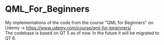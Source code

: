 # QML_For_Beginners
My implementations of the code from the course "QML for Beginners" on Udemy -> https://www.udemy.com/course/qml-for-beginners/
<br>
The codebase is based on QT 5 as of now. In the future it will be migrated to QT 6.
